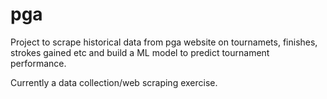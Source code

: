 # pga

Project to scrape historical data from pga website on tournamets, finishes, strokes gained etc and build a ML model to predict tournament performance.  

Currently a data collection/web scraping exercise.